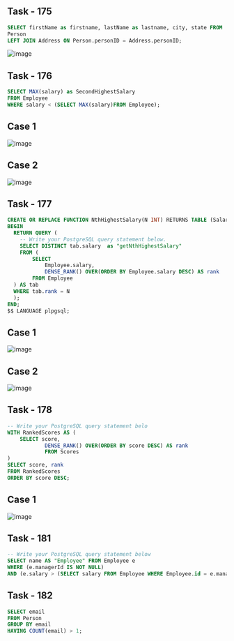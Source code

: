 ## Task - 175

```sql
SELECT firstName as firstname, lastName as lastname, city, state FROM 
Person
LEFT JOIN Address ON Person.personID = Address.personID;
```
![image](https://github.com/RedAYF/Parkhomenko_AD_Vorobyov/assets/119556348/b7eacefc-7735-47cb-ae2b-d154dd3efbed)

## Task - 176

```sql
SELECT MAX(salary) as SecondHighestSalary
FROM Employee
WHERE salary < (SELECT MAX(salary)FROM Employee);
```
## Case 1
![image](https://github.com/RedAYF/Parkhomenko_AD_Vorobyov/assets/119556348/7ff663bc-9445-4b0b-99fc-6e9a8062c5cf)

## Case 2
![image](https://github.com/RedAYF/Parkhomenko_AD_Vorobyov/assets/119556348/cb62f0bf-23e9-4da3-9582-ba2aeca9a80c)

## Task - 177

```sql
CREATE OR REPLACE FUNCTION NthHighestSalary(N INT) RETURNS TABLE (Salary INT) AS $$
BEGIN
  RETURN QUERY (
    -- Write your PostgreSQL query statement below.
    SELECT DISTINCT tab.salary  as "getNthHighestSalary"
    FROM (
        SELECT 
            Employee.salary, 
            DENSE_RANK() OVER(ORDER BY Employee.salary DESC) AS rank 
        FROM Employee
  ) AS tab
  WHERE tab.rank = N
  );
END;
$$ LANGUAGE plpgsql;
```
## Case 1
![image](https://github.com/RedAYF/Parkhomenko_AD_Vorobyov/assets/119556348/720872d2-a49b-4c3e-900c-5d2dae5fe471)

## Case 2
![image](https://github.com/RedAYF/Parkhomenko_AD_Vorobyov/assets/119556348/60bafc1c-3645-4920-8330-8118377d4390)

## Task - 178
```sql
-- Write your PostgreSQL query statement belo
WITH RankedScores AS (
    SELECT score,
            DENSE_RANK() OVER(ORDER BY score DESC) AS rank
            FROM Scores
)
SELECT score, rank
FROM RankedScores
ORDER BY score DESC;
```
## Case 1
![image](https://github.com/RedAYF/Parkhomenko_AD_Vorobyov/assets/119556348/948495c7-5f01-4451-a889-c42c09d3fa75)

## Task - 181
```sql
-- Write your PostgreSQL query statement below
SELECT name AS "Employee" FROM Employee e
WHERE (e.managerId IS NOT NULL) 
AND (e.salary > (SELECT salary FROM Employee WHERE Employee.id = e.managerId)) 
```
## Task - 182
```sql
SELECT email 
FROM Person
GROUP BY email
HAVING COUNT(email) > 1;
```
